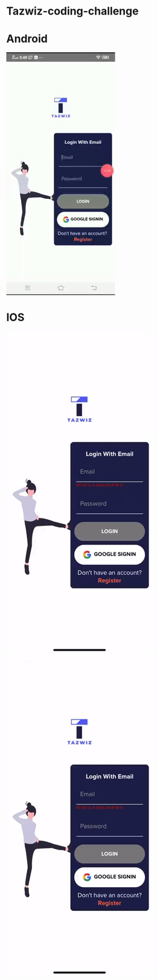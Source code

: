 # Tazwiz-coding-challenge

# Android
![](tazwiz-android.gif)

# IOS
![](loginScreen-ios.gif)
![](googlesignin-ios.gif)
